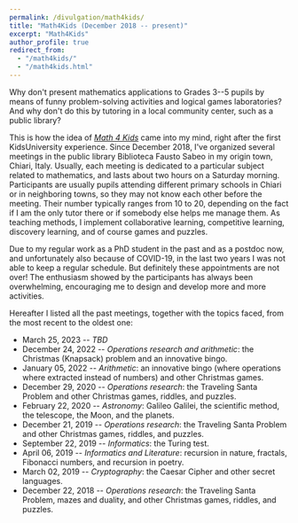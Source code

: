 ```yaml
---
permalink: /divulgation/math4kids/
title: "Math4Kids (December 2018 -- present)"
excerpt: "Math4Kids"
author_profile: true
redirect_from:
  - "/math4kids/"
  - "/math4kids.html"
---
```


Why don't present mathematics applications to Grades 3--5 pupils by means of funny problem-solving activities and logical games laboratories? And why don't do this by tutoring in a local community center, such as a public library?

This is how the idea of [*Math 4 Kids*](https://opac.provincia.brescia.it/library/chiari/math-4-kids/) came into my mind, right after the first KidsUniversity experience. Since December 2018, I've organized several meetings in the public library Biblioteca Fausto Sabeo in my origin town, Chiari, Italy.
Usually, each meeting is dedicated to a particular subject related to mathematics, and lasts about two hours on a Saturday morning. Participants are usually pupils attending different primary schools in Chiari or in neighboring towns, so they may not know each other before the meeting. Their number typically ranges from 10 to 20, depending on the fact if I am the only tutor there or if somebody else helps me manage them. As teaching methods, I implement collaborative learning, competitive learning, discovery learning, and of course games and puzzles.

Due to my regular work as a PhD student in the past and as a postdoc now, and unfortunately also because of COVID-19, in the last two years I was not able to keep a regular schedule. But definitely these appointments are not over! The enthusiasm showed by the participants has always been overwhelming, encouraging me to design and develop more and more activities.

Hereafter I listed all the past meetings, together with the topics faced, from the most recent to the oldest one:
- March 25, 2023 -- *TBD*
- December 24, 2022 -- *Operations research and arithmetic*: the Christmas (Knapsack) problem and an innovative bingo.
- January 05, 2022 -- *Arithmetic*: an innovative bingo (where operations where extracted instead of numbers) and other Christmas games.
- December 29, 2020 -- *Operations research*: the Traveling Santa Problem and other Christmas games, riddles, and puzzles.
- February 22, 2020 -- *Astronomy*: Galileo Galilei, the scientific method, the telescope, the Moon, and the planets.
- December 21, 2019 -- *Operations research*: the Traveling Santa Problem and other Christmas games, riddles, and puzzles.
- September 22, 2019 -- *Informatics*: the Turing test.
- April 06, 2019 -- *Informatics and Literature*: recursion in nature, fractals, Fibonacci numbers, and recursion in poetry.
- March 02, 2019 -- *Cryptography*: the Caesar Cipher and other secret languages.
- December 22, 2018 -- *Operations research*: the Traveling Santa Problem, mazes and duality, and other Christmas games, riddles, and puzzles.
